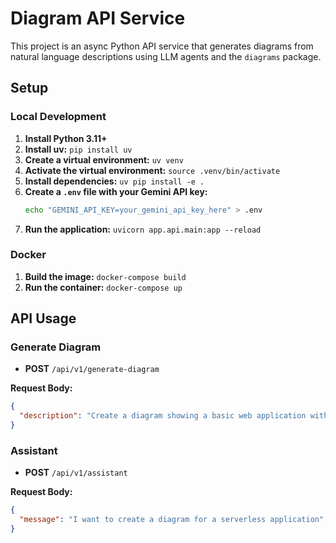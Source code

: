 # Diagram API Service

This project is an async Python API service that generates diagrams from natural language descriptions using LLM agents and the `diagrams` package.

## Setup

### Local Development

1.  **Install Python 3.11+**
2.  **Install uv:** `pip install uv`
3.  **Create a virtual environment:** `uv venv`
4.  **Activate the virtual environment:** `source .venv/bin/activate`
5.  **Install dependencies:** `uv pip install -e .`
6.  **Create a `.env` file with your Gemini API key:**
    ```bash
    echo "GEMINI_API_KEY=your_gemini_api_key_here" > .env
    ```
7.  **Run the application:** `uvicorn app.api.main:app --reload`

### Docker

1.  **Build the image:** `docker-compose build`
2.  **Run the container:** `docker-compose up`

## API Usage

### Generate Diagram

*   **POST** `/api/v1/generate-diagram`

**Request Body:**

```json
{
  "description": "Create a diagram showing a basic web application with an Application Load Balancer, two EC2 instances for the web servers, and an RDS database for storage. The web servers should be in a cluster named 'Web Tier'"
}
```

### Assistant

*   **POST** `/api/v1/assistant`

**Request Body:**

```json
{
  "message": "I want to create a diagram for a serverless application"
}
```
